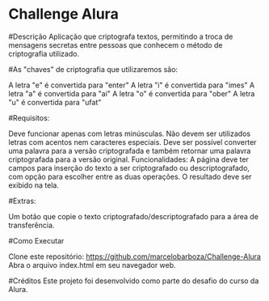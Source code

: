# Challenge Alura

#Descrição
Aplicação que criptografa textos, permitindo a troca de mensagens secretas entre pessoas que conhecem o método de criptografia utilizado.

#As "chaves" de criptografia que utilizaremos são:

A letra "e" é convertida para "enter"
A letra "i" é convertida para "imes"
A letra "a" é convertida para "ai"
A letra "o" é convertida para "ober"
A letra "u" é convertida para "ufat"

#Requisitos:

Deve funcionar apenas com letras minúsculas.
Não devem ser utilizados letras com acentos nem caracteres especiais.
Deve ser possível converter uma palavra para a versão criptografada e também retornar uma palavra criptografada para a versão original.
Funcionalidades:
A página deve ter campos para inserção do texto a ser criptografado ou descriptografado, com opção para escolher entre as duas operações.
O resultado deve ser exibido na tela.

#Extras:

Um botão que copie o texto criptografado/descriptografado para a área de transferência.

#Como Executar

Clone este repositório: 
https://github.com/marcelobarboza/Challenge-Alura
Abra o arquivo index.html em seu navegador web.

#Créditos
Este projeto foi desenvolvido como parte do desafio do curso da Alura.
